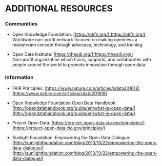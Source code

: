 # ADDITIONAL RESOURCES

### Communities
* Open Knowledge Foundation: [https://okfn.org/](https://okfn.org/)  
Worldwide non-profit network focused on making openness a mainstream concept through advocacy, technology, and training.

* Open Data Institute: [https://theodi.org/](https://theodi.org/)  
Non-profit organization which trains, supports, and collaborates with people around the world to promote innovation through open data.

### Information
* FAIR Principles: [https://www.nature.com/articles/sdata201618](https://www.nature.com/articles/sdata201618)

* Open Knowledge Foundation Open Data Handbook: [http://opendatahandbook.org/guide/en/what-is-open-data/](http://opendatahandbook.org/guide/en/what-is-open-data/)

* Project Open Data: [https://project-open-data.cio.gov/principles/](https://project-open-data.cio.gov/principles/)

* Sunlight Foundation: Empowering the Open Data Dialogue: [http://sunlightfoundation.com/blog/2013/10/22/empowering-the-open-data-dialogue/](http://sunlightfoundation.com/blog/2013/10/22/empowering-the-open-data-dialogue/)
